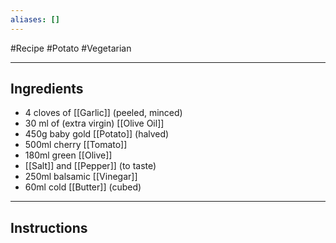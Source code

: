 ```yaml
---
aliases: []
---
```

#Recipe
#Potato 
#Vegetarian 

----
## Ingredients
- 4 cloves of [[Garlic]] (peeled, minced)
- 30 ml of (extra virgin) [[Olive Oil]]
- 450g baby gold [[Potato]] (halved)
- 500ml cherry [[Tomato]]
- 180ml green [[Olive]]
- [[Salt]] and [[Pepper]] (to taste)
- 250ml balsamic [[Vinegar]]
- 60ml cold [[Butter]] (cubed)

----
## Instructions